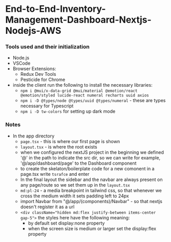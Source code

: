 # End-to-End-Inventory-Management-Dashboard-Nextjs-Nodejs-AWS

### Tools used and their initialization

- Node.js
- VSCode
- Browser Extensions:
    - Redux Dev Tools
    - Pesticide for Chrome
- inside the client run the following to install the necessary libraries:
    - `npm i @mui/x-data-grid @mui/material @emotion/react @emotion/styled lucide-react numeral recharts uuid axios`
    - `npm i -D @types/node @types/uuid @types/numeral` - these are types necessary for Typescript
    - `npm i -D tw-colors` for setting up dark mode

### Notes
- In the app directory
    - `page.tsx` - this is where our first page is shown
    - `layout.tsx` - is where the root exists
    - when we configured the nextJS project in the beginning we defined '@' in the path to indicate the src dir, so we can write for example, '@/app/dashboard/page' to the Dashboard component
    - to create the skelaton/boilerplate code for a new comonent in a page.tsx write `tsrafce` and enter
    - In the final layout the sidebar and the navbar are always present on any page/route so we set them up in the `layout.tsx`
    - `md:pl-24` - a media breakpoint in tailwind css, so that whenever we cross the medium width it sets padding left to 24px
    - import Navbar from "@/app/(components)/Navbar" - so that nextjs doesn't register it as a url
    - `<div className="hidden md:flex justify-between items-center gap-5">` the styles here have the following meaning:
        - by default set display:none property
        - when the screen size is medium or larger set the display:flex property